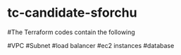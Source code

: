 # tc-candidate-sforchu

#The Terraform codes contain the following

#VPC
#Subnet
#load balancer
#ec2 instances
#database
